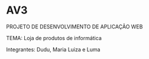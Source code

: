 # AV3
PROJETO DE DESENVOLVIMENTO DE APLICAÇÃO WEB 


TEMA: Loja de produtos de informática


Integrantes: Dudu, Maria Luiza e Luma

